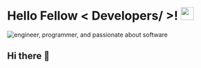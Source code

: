 <h1> Hello Fellow < Developers/ >! <img src = "https://github.com/ovalcorp/ovalcorp/blob/main/visual%20content/hi.gif" width = 30px> </h1>
<p align='center'>
</p>
<img src="https://github.com/ovalcorp/ovalcorp/blob/main/visual%20content/luis%20pozo.png" alt="engineer, programmer, and passionate about software">  
  
## Hi there 👋

<!--
**ovalcorp/ovalcorp** is a ✨ _special_ ✨ repository because its `README.md` (this file) appears on your GitHub profile.

Here are some ideas to get you started:

- 🔭 I’m currently working on ...
- 🌱 I’m currently learning ...
- 👯 I’m looking to collaborate on ...
- 🤔 I’m looking for help with ...
- 💬 Ask me about ...
- 📫 How to reach me: ...
- 😄 Pronouns: ...
- ⚡ Fun fact: ...
-->
